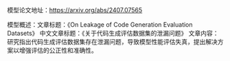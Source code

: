 模型论文地址：https://arxiv.org/abs/2407.07565

模型概述：文章标题：《On Leakage of Code Generation Evaluation Datasets》
中文文章标题：《关于代码生成评估数据集的泄漏问题》
文章内容：研究指出代码生成评估数据集存在泄漏问题，导致模型性能评估失真，提出解决方案以增强评估的公正性和准确性。
